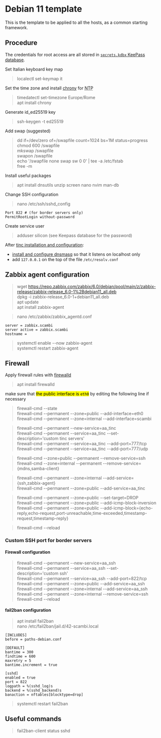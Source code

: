 # Debian 11 template

This is the template to be applied to all the hosts, as a common starting framework.

## Procedure

The credentials for root access are all stored in [`secrets.kdbx` KeePass database](secrets.kdbx).

Set Italian keyboard key map
>localectl set-keymap it

Set the time zone and install [chrony](https://chrony.tuxfamily.org) for <abbr title='Network Time Protocol'>NTP</abbr>
>timedatectl set-timezone Europe/Rome  
>apt install chrony

Generate id_ed25519 key
>ssh-keygen -t ed25519

Add swap (suggested)
>dd if=/dev/zero of=/swapfile count=1024 bs=1M status=progress  
>chmod 600 /swapfile  
>mkswap /swapfile  
>swapon /swapfile  
>echo '/swapfile   none    swap    sw    0   0' | tee -a /etc/fstab  
>free -m

Install useful packages  
>apt install dnsutils unzip screen nano nvim man-db

Change SSH configuration  
>nano /etc/ssh/sshd_config

```
Port 822 # (for border servers only)
PermitRootLogin without-password
```

Create service user
>adduser silicon (see Keepass database for the password)

After [tinc installation and configuration](002-Tinc_VPN.md):

- [install and configure dnsmasq](003-dnsmasq.md) so that it listens on localhost only
- add `127.0.0.1` on the top of the file `/etc/resolv.conf`

## Zabbix agent configuration

>wget https://repo.zabbix.com/zabbix/6.0/debian/pool/main/z/zabbix-release/zabbix-release_6.0-1%2Bdebian11_all.deb  
>dpkg -i zabbix-release_6.0-1+debian11_all.deb  
>apt update  
>apt install zabbix-agent  

>nano /etc/zabbix/zabbix_agentd.conf

```
server = zabbix.scambi  
server active = zabbix.scambi  
hostname =
```

>systemctl enable --now zabbix-agent  
>systemctl restart zabbix-agent  

## Firewall

Apply firewall rules with [firewalld](https://firewalld.org)
>apt install firewalld

make sure that <mark>the public interface is `eth0`</mark> by editing the following line if necessary

>firewall-cmd --state  
>firewall-cmd --permanent --zone=public --add-interface=eth0  
>firewall-cmd --permanent --zone=internal --add-interface=scambi

>firewall-cmd --permanent --new-service=aa_tinc  
>firewall-cmd --permanent --service=aa_tinc --set-description='custom tinc servers'  
>firewall-cmd --permanent --service=aa_tinc --add-port=777/tcp  
>firewall-cmd --permanent --service=aa_tinc --add-port=777/udp

>firewall-cmd --zone=public --permanent --remove-service=ssh  
>firewall-cmd --zone=internal --permanent --remove-service={mdns,samba-client}

>firewall-cmd --permanent --zone=internal --add-service={ssh,zabbix-agent}  
>firewall-cmd --permanent --zone=public --add-service=aa_tinc

>firewall-cmd --permanent --zone=public --set-target=DROP  
>firewall-cmd --permanent --zone=public --add-icmp-block-inversion  
>firewall-cmd --permanent --zone=public --add-icmp-block={echo-reply,echo-request,port-unreachable,time-exceeded,timestamp-request,timestamp-reply}

>firewall-cmd --reload


### Custom SSH port for border servers

#### Firewall configuration

>firewall-cmd --permanent --new-service=aa_ssh  
>firewall-cmd --permanent --service=aa_ssh --set-description='custom ssh'  
>firewall-cmd --permanent --service=aa_ssh --add-port=822/tcp  
>firewall-cmd --permanent --zone=public --add-service=aa_ssh  
>firewall-cmd --permanent --zone=internal --add-service=aa_ssh  
>firewall-cmd --permanent --zone=internal --remove-service=ssh  
>firewall-cmd --reload  

#### fail2ban configuration  

>apt install fail2ban  
>nano /etc/fail2ban/jail.d/42-scambi.local

```
[INCLUDES]
before = paths-debian.conf

[DEFAULT]
bantime = 300
findtime = 600
maxretry = 5
bantime.increment = true

[sshd]
enabled = true
port = 822
logpath = %(sshd_log)s
backend = %(sshd_backend)s
banaction = nftables[blocktype=drop]
```

>systemctl restart fail2ban

## Useful commands

>fail2ban-client status sshd
